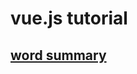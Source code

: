 # vue.js tutorial 


## [word summary](https://www.gitbook.com/book/breakstorm/vuejs/edit#/edit/master/README.md?_k=pu9mor)
